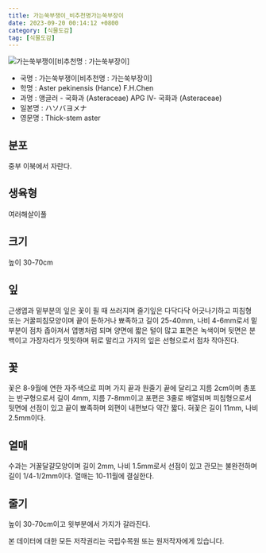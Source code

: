 ```yaml
---
title: 가는쑥부쟁이_비추천명가는쑥부장이
date: 2023-09-20 00:14:12 +0800
category: [식물도감]
tag: [식물도감]
---
```




![가는쑥부쟁이[비추천명 : 가는쑥부장이]](/fileUpload/plants/basic/Compositae/Aster/8097/1_th2.JPG)
- 국명 : 가는쑥부쟁이[비추천명 : 가는쑥부장이]
- 학명 : Aster pekinensis (Hance) F.H.Chen
- 과명 : 앵글러 - 국화과 (Asteraceae) APG Ⅳ- 국화과 (Asteraceae)
- 일본명 : ハソバヨメナ
- 영문명 : Thick-stem aster


## 분포
중부 이북에서 자란다.
## 생육형
여러해살이풀
## 크기
높이 30-70cm
## 잎
근생엽과 밑부분의 잎은 꽃이 필 때 쓰러지며 줄기잎은 다닥다닥 어긋나기하고 피침형 또는 거꿀피침모양이며 끝이 둔하거나 뾰족하고 길이 25-40mm, 나비 4-6mm로서 밑부분이 점차 좁아져서 엽병처럼 되며 양면에 짧은 털이 많고 표면은 녹색이며 뒷면은 분백이고 가장자리가 밋밋하며 뒤로 말리고 가지의 잎은 선형으로서 점차 작아진다.
## 꽃
꽃은 8-9월에 연한 자주색으로 피며 가지 끝과 원줄기 끝에 달리고 지름 2cm이며 총포는 반구형으로서 길이 4mm, 지름 7-8mm이고 포편은 3줄로 배열되며 피침형으로서 뒷면에 선점이 있고 끝이 뾰족하며 외편이 내편보다 약간 짧다. 혀꽃은 길이 11mm, 나비 2.5mm이다.
## 열매
수과는 거꿀달걀모양이며 길이 2mm, 나비 1.5mm로서 선점이 있고 관모는 불완전하며 길이 1/4-1/2mm이다. 열매는 10-11월에 결실한다.
## 줄기
높이 30-70cm이고 윗부분에서 가지가 갈라진다.






본 데이터에 대한 모든 저작권리는 국립수목원 또는 원저작자에게 있습니다.

